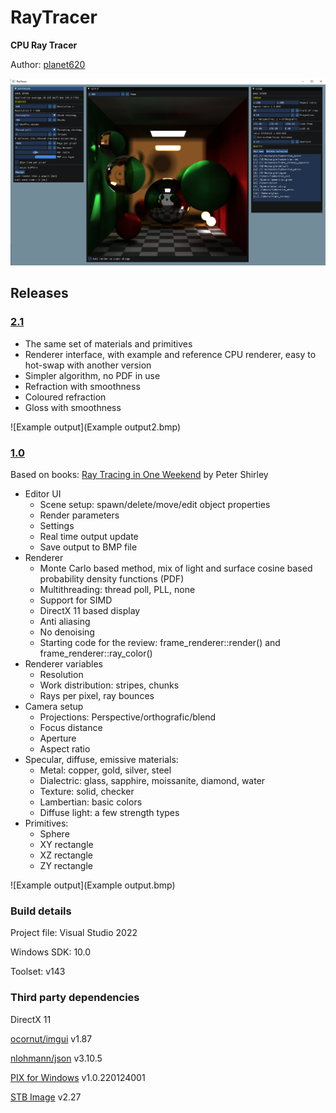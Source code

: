 # RayTracer
**CPU Ray Tracer**

Author: [planet620]

![User interface](Screenshot.png)


## Releases

### [2.1]
- The same set of materials and primitives
- Renderer interface, with example and reference CPU renderer, easy to hot-swap with another version
- Simpler algorithm, no PDF in use
- Refraction with smoothness
- Coloured refraction
- Gloss with smoothness

![Example output](Example output2.bmp)

### [1.0]
Based on books: [Ray Tracing in One Weekend] by Peter Shirley

- Editor UI
    - Scene setup: spawn/delete/move/edit object properties
    - Render parameters
    - Settings
    - Real time output update
    - Save output to BMP file
- Renderer
	- Monte Carlo based method, mix of light and surface cosine based probability density functions (PDF)
	- Multithreading: thread poll, PLL, none
	- Support for SIMD
    - DirectX 11 based display
	- Anti aliasing
	- No denoising
    - Starting code for the review: frame_renderer::render() and frame_renderer::ray_color()
- Renderer variables
    - Resolution
    - Work distribution: stripes, chunks
    - Rays per pixel, ray bounces
- Camera setup
    - Projections: Perspective/orthografic/blend
    - Focus distance
    - Aperture
    - Aspect ratio
- Specular, diffuse, emissive materials:
    - Metal: copper, gold, silver, steel
    - Dialectric: glass, sapphire, moissanite, diamond, water
    - Texture: solid, checker
    - Lambertian: basic colors
    - Diffuse light: a few strength types
- Primitives: 
    -  Sphere
    -  XY rectangle
    -  XZ rectangle
    -  ZY rectangle

![Example output](Example output.bmp)

### Build details
Project file: Visual Studio 2022

Windows SDK: 10.0

Toolset: v143

### Third party dependencies
DirectX 11

[ocornut/imgui] v1.87

[nlohmann/json] v3.10.5

[PIX for Windows] v1.0.220124001

[STB Image] v2.27

[//]: # (links)

   [planet620]: <https://mpolaczyk.pl>
   [1.0]: <https://bitbucket.org/planet620/raytracer/commits/tag/release_1.0>
   [2.0]: <https://bitbucket.org/planet620/raytracer/commits/tag/release_2.0>
   [2.1]: <https://bitbucket.org/planet620/raytracer/commits/tag/release_2.1>
   [ocornut/imgui]: <https://github.com/ocornut/imgui>
   [nlohmann/json]: <https://github.com/nlohmann/json>
   [PIX for Windows]: <https://devblogs.microsoft.com/pix/download>
   [STB Image]: <http://nothings.org/stb>
   [Ray Tracing in One Weekend]: <https://raytracing.github.io>